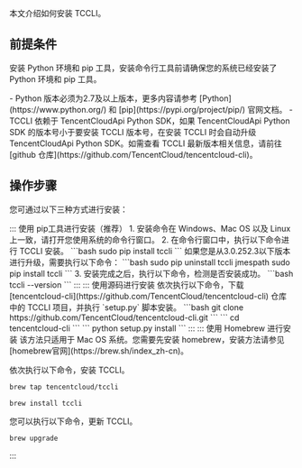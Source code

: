 本文介绍如何安装 TCCLI。

## 前提条件

安装 Python 环境和 pip 工具，安装命令行工具前请确保您的系统已经安装了 Python 环境和 pip 工具。


<dx-alert infotype="notice" title="">
- Python 版本必须为2.7及以上版本，更多内容请参考 [Python](https://www.python.org/) 和 [pip](https://pypi.org/project/pip/) 官网文档。
- TCCLI 依赖于 TencentCloudApi Python SDK，如果 TencentCloudApi Python SDK 的版本号小于要安装 TCCLI 版本号，在安装 TCCLI 时会自动升级 TencentCloudApi Python SDK。如需查看 TCCLI 最新版本相关信息，请前往 [github 仓库](https://github.com/TencentCloud/tencentcloud-cli)。
</dx-alert>





## 操作步骤
您可通过以下三种方式进行安装：

<dx-tabs>
::: 使用 pip工具进行安装（推荐）
1. 安装命令在 Windows、Mac OS 以及 Linux 上一致，请打开您使用系统的命令行窗口。
2. 在命令行窗口中，执行以下命令进行 TCCLI 安装。
```bash
sudo pip install tccli
```
<dx-alert infotype="notice" title="">
如果您是从3.0.252.3以下版本进行升级，需要执行以下命令：
```bash
sudo pip uninstall tccli jmespath
sudo pip install tccli
```
</dx-alert>
3. 安装完成之后，执行以下命令，检测是否安装成功。
```bash
tccli --version
```
:::
::: 使用源码进行安装
依次执行以下命令，下载 [tencentcloud-cli](https://github.com/TencentCloud/tencentcloud-cli) 仓库中的 TCCLI 项目，并执行 `setup.py` 脚本安装。
```bash
git clone https://github.com/TencentCloud/tencentcloud-cli.git
```
```
cd tencentcloud-cli
```
```
python setup.py install
```
:::
::: 使用 Homebrew 进行安装


<dx-alert infotype="notice" title="">
该方法只适用于 Mac OS 系统。您需要先安装 homebrew，安装方法请参见 [homebrew官网](https://brew.sh/index_zh-cn)。
</dx-alert>



依次执行以下命令，安装 TCCLI。
```bash
brew tap tencentcloud/tccli
```
```bash
brew install tccli
```
您可以执行以下命令，更新 TCCLI。
```bash
brew upgrade
```
:::
</dx-tabs>
